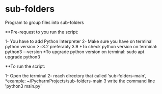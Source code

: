 # sub-folders
Program to group files into sub-folders

**Pre-request to you run the script:

1- You have to add Python Interpreter 
2- Make sure you have on terminal python version >=3.2 preferably 3.9
*To check python version on terminal: python3 --version
*To upgrade python version on terminal: sudo apt upgrade python3

**To run the script:

1- Open the terminal
2- reach directory that called 'sub-folders-main', *example: ~/PycharmProjects/sub-folders-main
3 write the command line 'python3 main.py' 

